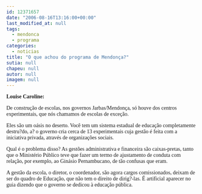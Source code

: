 ```yaml
---
id: 12371657
date: "2006-08-16T13:16:00+00:00"
last_modified_at: null
tags:
  - mendonca
  - programa
categories:
  - noticias
title: "O que achou do programa de Mendonça?"
sutia: null
chapeu: null
autor: null
imagem: null
---
```

<p><P><FONT face=Verdana><STRONG>Louise Caroline:</STRONG></FONT></P></p>
<p><P><FONT face=Verdana>De construção de escolas, nos governos Jarbas/Mendonça, só houve&nbsp;dos centros experimentais, que nós chamamos de escolas de exceção. </FONT></P></p>
<p><P><FONT face=Verdana>Eles são um oásis no deserto. Você tem um sistema estadual de educação completamente destru?do, a? o governo cria cerca de 13 experimentais cuja gestão é feita com a iniciativa privada, através de organizações sociais. </FONT></P></p>
<p><P><FONT face=Verdana>Qual é o problema disso? As gestões administrativa e financeira são caixas-pretas, tanto que o Ministério Público teve que fazer um termo de ajustamento de conduta com relação, por exemplo, ao Ginásio Pernambucano, de tão confusas que eram.</FONT></P></p>
<p><P><FONT face=Verdana>A gestão da escola, o diretor, o coordenador, são agora cargos comissionados, deixam de ser do quadro de Educação, que não tem o direito de dirig?-las. É artificial aparecer no guia dizendo que o governo se dedicou à educação pública.</FONT></P> </p>

